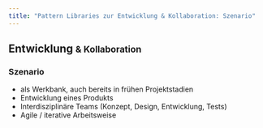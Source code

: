 ```yaml
---
title: "Pattern Libraries zur Entwicklung & Kollaboration: Szenario"
---
```

## Entwicklung <small>& Kollaboration</small>

### Szenario

- als Werkbank, auch bereits in frühen Projektstadien
- Entwicklung eines Produkts
- Interdisziplinäre Teams (Konzept, Design, Entwicklung, Tests)
- Agile / iterative Arbeitsweise
